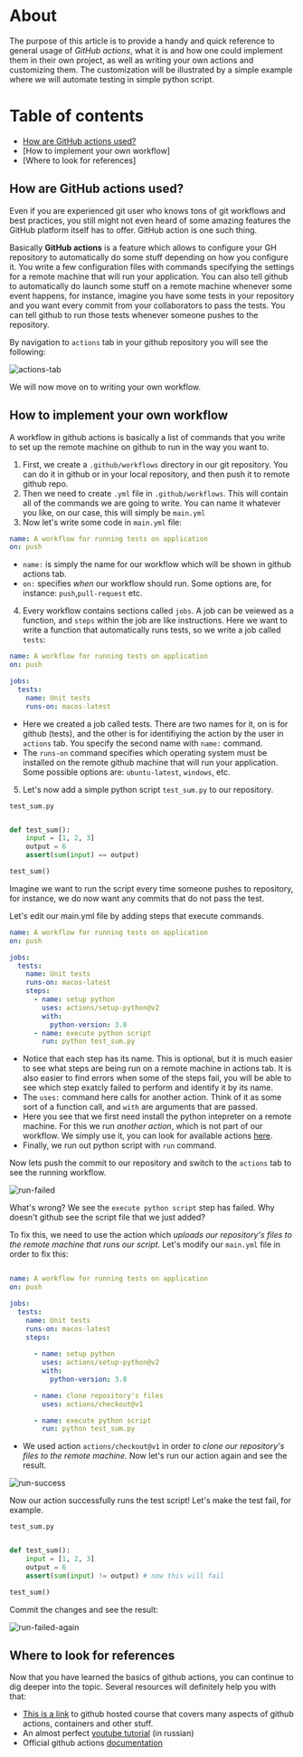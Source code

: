 # About

The purpose of this article is to provide a handy and quick reference to general usage of *GitHub actions*, what it is and how one could implement them in their own project, as well as writing your own actions and customizing them. The customization will be illustrated by a simple example where we will automate testing in simple python script.

# Table of contents
* [How are GitHub actions used?](##how-are-github-actions-used?)
* [How to implement your own workflow]
* [Where to look for references]

## How are GitHub actions used?

Even if you are experienced git user who knows tons of git workflows and best practices, you still might not even heard of some amazing features the GitHub platform itself has to offer. GitHub action is one such thing.

Basically **GitHub actions** is a feature which allows to configure your GH repository to automatically do some stuff depending on how you configure it. You write a few configuration files with commands specifying the settings for a remote machine that will run your application. You can also tell github to automatically do launch some stuff on a remote machine whenever some event happens, for instance, imagine you have some tests in your repository and you want every commit from your collaborators to pass the tests. You can tell github to run those tests whenever someone pushes to the repository.

By navigation to `actions` tab in your github repository you will see the following:



![actions-tab](images/1.png)

We will now move on to writing your own workflow.

## How to implement your own workflow

A workflow in github actions is basically a list of commands that you write to set up the remote machine on github to run in the way you want to. 


1) First, we create a `.github/workflows` directory in our git repository. You can do it in github or in your local repository, and then push it to remote github repo.
2) Then we need to create `.yml` file in `.github/workflows`. This will contain all of the commands we are going to write. You can name it whatever you like, on our case, this will simply be `main.yml`
3) Now let's write some code in `main.yml` file:

```yml
name: A workflow for running tests on application
on: push
```

* `name:` is simply the name for our workflow which will be shown in github actions tab.
* `on:` specifies *when* our workflow should run. Some options are, for instance: `push`,`pull-request` etc.

4) Every workflow contains sections called `jobs`. A job can be veiewed as a function, and `steps` within the job are like instructions. Here we want to write a function that automatically runs tests, so we write a job called `tests`:

```yml
name: A workflow for running tests on application
on: push

jobs: 
  tests:
    name: Unit tests
    runs-on: macos-latest

```

* Here we created a job called tests. There are two names for it, on is for github (tests), and the other is for identifiying the action by the user in `actions` tab. You specify the second name with `name:` command.
* The `runs-on` command specifies which operating system must be installed on the remote github machine that will run your application. Some possible options are: `ubuntu-latest`, `windows`, etc.

5) Let's now add a simple python script `test_sum.py` to our repository.

`test_sum.py`

```python

def test_sum():
    input = [1, 2, 3]
    output = 6
    assert(sum(input) == output)

test_sum()

```

Imagine we want to run the script every time someone pushes to repository, for instance, we do now want any commits that do not pass the test.

Let's edit our main.yml file by adding steps that execute commands.


```yml
name: A workflow for running tests on application
on: push

jobs: 
  tests:
    name: Unit tests
    runs-on: macos-latest
    steps:
      - name: setup python
        uses: actions/setup-python@v2
        with:
          python-version: 3.8
      - name: execute python script
        run: python test_sum.py

```

* Notice that each step has its name. This is optional, but it is much easier to see what steps are being run on a remote machine in actions tab. It is also easier to find errors when some of the steps fail, you will be able to see which step exatcly failed to perform and identify it by its name.
* The `uses:` command here calls for another action. Think of it as some sort of a function call, and `with` are arguments that are passed.
* Here you see that we first need install the python intepreter on a remote machine. For this we run *another action*, which is not part of our workflow. We simply use it, you can look for available actions [here](https://github.com/marketplace?type=actions).
* Finally, we run out python script with `run` command.

Now lets push the commit to our repository and switch to the `actions` tab to see the running workflow.


![run-failed](images/2.png)

What's wrong? We see the `execute python script` step has failed. Why doesn't github see the script file that we just added?

To fix this, we need to use the action which *uploads our repository's files to the remote machine that runs our script*. Let's modify our `main.yml` file in order to fix this:


```yml

name: A workflow for running tests on application
on: push

jobs: 
  tests:
    name: Unit tests
    runs-on: macos-latest
    steps:
      
      - name: setup python
        uses: actions/setup-python@v2
        with:
          python-version: 3.8

      - name: clone repository's files
        uses: actions/checkout@v1

      - name: execute python script
        run: python test_sum.py

```

* We used action `actions/checkout@v1` in order *to clone our repository's files to the remote machine.* Now let's run our action again and see the result.

![run-success](images/3.png)

Now our action successfully runs the test script! Let's make the test fail, for example.

`test_sum.py`

```python

def test_sum():
    input = [1, 2, 3]
    output = 6
    assert(sum(input) != output) # now this will fail

test_sum()

```

Commit the changes and see the result:

![run-failed-again](images/4.png)

## Where to look for references

Now that you have learned the basics of github actions, you can continue to dig deeper into the topic. Several resources will definitely help you with that:
* [This is a link](https://lab.github.com/githubtraining/github-actions:-hello-world) to github hosted course that covers many aspects of github actions, containers and other stuff.
* An almost perfect [youtube tutorial](https://www.youtube.com/watch?v=Yg5rpke79X4&t=506s) (in russian)
* Official github actions [documentation](https://docs.github.com/en/actions)







